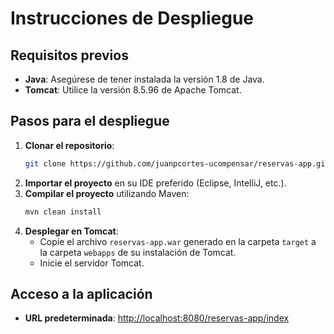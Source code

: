 # Instrucciones de Despliegue

## Requisitos previos
- **Java**: Asegúrese de tener instalada la versión 1.8 de Java.
- **Tomcat**: Utilice la versión 8.5.96 de Apache Tomcat.

## Pasos para el despliegue
1. **Clonar el repositorio**:
    ```bash
    git clone https://github.com/juanpcortes-ucompensar/reservas-app.git
    ```
2. **Importar el proyecto** en su IDE preferido (Eclipse, IntelliJ, etc.).
3. **Compilar el proyecto** utilizando Maven:
    ```bash
    mvn clean install
    ```
4. **Desplegar en Tomcat**:
    - Copie el archivo `reservas-app.war` generado en la carpeta `target` a la carpeta `webapps` de su instalación de Tomcat.
    - Inicie el servidor Tomcat.

## Acceso a la aplicación
- **URL predeterminada**: [http://localhost:8080/reservas-app/index](http://localhost:8080/reservas-app/index)
